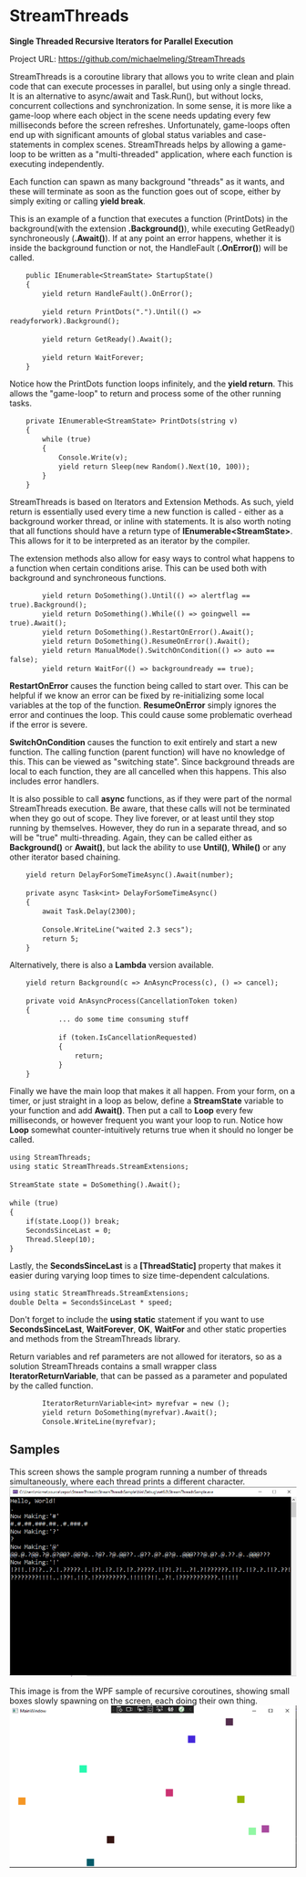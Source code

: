 # StreamThreads
**Single Threaded Recursive Iterators for Parallel Execution**

Project URL: https://github.com/michaelmeling/StreamThreads

StreamThreads is a coroutine library that allows you to write clean and plain code that can execute processes in parallel, but using only a single thread. It is an alternative to async/await and Task.Run(), but without locks, concurrent collections and synchronization. In some sense, it is more like a game-loop where each object in the scene needs updating every few milliseconds before the screen refreshes. Unfortunately, game-loops often end up with significant amounts of global status variables and case-statements in complex scenes. StreamThreads helps by allowing a game-loop to be written as a "multi-threaded" application, where each function is executing independently.

Each function can spawn as many background "threads" as it wants, and these will terminate as soon as the function goes out of scope, either by simply exiting or calling **yield break**.

This is an example of a function that executes a function (PrintDots) in the background(with the extension **.Background()**), while executing GetReady() synchroneously (**.Await()**). If at any point an error happens, whether it is inside the background function or not, the HandleFault (**.OnError()**) will be called.

        public IEnumerable<StreamState> StartupState()
        {
            yield return HandleFault().OnError();

            yield return PrintDots(".").Until(() => readyforwork).Background();

            yield return GetReady().Await();

            yield return WaitForever;
        }

Notice how the PrintDots function loops infinitely, and the **yield return**. This allows the "game-loop" to return and process some of the other running tasks. 

        private IEnumerable<StreamState> PrintDots(string v)
        {
            while (true)
            {
                Console.Write(v);
                yield return Sleep(new Random().Next(10, 100));
            }
        }

StreamThreads is based on Iterators and Extension Methods. As such, yield return is essentially used every time a new function is called - either as a background worker thread, or inline with statements. It is also worth noting that all functions should have a return type of **IEnumerable<StreamState\>**. This allows for it to be interpreted as an iterator by the compiler.

The extension methods also allow for easy ways to control what happens to a function when certain conditions arise. This can be used both with background and synchroneous functions.

            yield return DoSomething().Until(() => alertflag == true).Background();
            yield return DoSomething().While(() => goingwell == true).Await();
            yield return DoSomething().RestartOnError().Await();
            yield return DoSomething().ResumeOnError().Await();
            yield return ManualMode().SwitchOnCondition(() => auto == false);
            yield return WaitFor(() => backgroundready == true);
**RestartOnError** causes the function being called to start over. This can be helpful if we know an error can be fixed by re-initializing some local variables at the top of the function. **ResumeOnError** simply ignores the error and continues the loop. This could cause some problematic overhead if the error is severe.

**SwitchOnCondition** causes the function to exit entirely and start a new function. The calling function (parent function) will have no knowledge of this. This can be viewed as "switching state". Since background threads are local to each function, they are all cancelled when this happens. This also includes error handlers.

It is also possible to call **async** functions, as if they were part of the normal StreamThreads execution. Be aware, that these calls will not be terminated when they go out of scope. They live forever, or at least until they stop running by themselves. However, they do run in a separate thread, and so will be "true" multi-threading. Again, they can be called either as **Background()** or **Await()**, but lack the ability to use **Until()**, **While()** or any other iterator based chaining.

        yield return DelayForSomeTimeAsync().Await(number);
        
        private async Task<int> DelayForSomeTimeAsync()
        {
            await Task.Delay(2300);

            Console.WriteLine("waited 2.3 secs");
            return 5;
        }

Alternatively, there is also a **Lambda** version available.

        yield return Background(c => AnAsyncProcess(c), () => cancel);
        
        private void AnAsyncProcess(CancellationToken token)
        {
	            ... do some time consuming stuff
	            
                if (token.IsCancellationRequested)
                {
                    return;
                }
        }

Finally we have the main loop that makes it all happen. From your form, on a timer, or just straight in a loop as below, define a **StreamState** variable to your function and add **Await()**. Then put a call to **Loop** every few milliseconds, or however frequent you want your loop to run. Notice how **Loop** somewhat counter-intuitively returns true when it should no longer be called.

    using StreamThreads;
    using static StreamThreads.StreamExtensions;

    StreamState state = DoSomething().Await();

    while (true)
    {    
        if(state.Loop()) break;
        SecondsSinceLast = 0;
        Thread.Sleep(10);
    }
Lastly, the **SecondsSinceLast** is a **[ThreadStatic]** property that makes it easier during varying loop times to size time-dependent calculations.

    using static StreamThreads.StreamExtensions;
	double Delta = SecondsSinceLast * speed;
Don't forget to include the **using static** statement if you want to use **SecondsSinceLast**, **WaitForever**, **OK**, **WaitFor** and other static properties and methods from the StreamThreads library.


Return variables and ref parameters are not allowed for iterators, so as a solution StreamThreads contains a small wrapper class **IteratorReturnVariable**, that can be passed as a parameter and populated by the called function.

            IteratorReturnVariable<int> myrefvar = new ();
            yield return DoSomething(myrefvar).Await();
            Console.WriteLine(myrefvar);

## Samples
This screen shows the sample program running a number of threads simultaneously, where each thread prints a different character.
![This screen shows the sample program running a number of threads simultaneously, where each thread prints a different character.](https://github.com/michaelmeling/StreamThreads/blob/master/sampleimg.PNG?raw=true)

This image is from the WPF sample of recursive coroutines, showing small boxes slowly spawning on the screen, each doing their own thing.
![This image is from the WPF sample of recursive coroutines, showing small boxes slowly spawning on the screen, each doing their own thing.](https://github.com/michaelmeling/StreamThreads/blob/master/sampleimgwpf.PNG?raw=true)